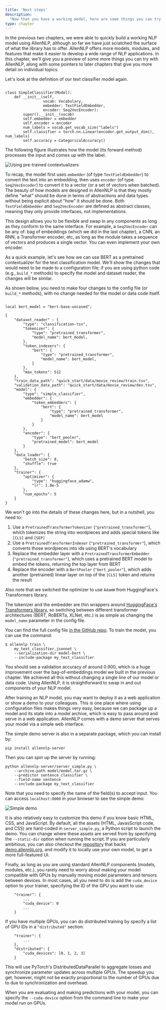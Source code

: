 ```yaml
---
title: 'Next steps'
description:
  "Now that you have a working model, here are some things you can try with AllenNLP!"
type: chapter
---
```


<textblock>

In the previous two chapters, we were able to quickly build a working NLP model using AllenNLP,
although so far we have just scratched the surface of what the library has to offer. AllenNLP offers
more models, modules, and features that make it easier to develop a wide range of NLP applications.
In this chapter, we'll give you a preview of some more things you can try with AllenNLP, along with
some pointers to later chapters that give you more detail on individual topics.

</textblock>

<exercise id="1" title="Switching to pre-trained contextualizers">

Let's look at the definition of our text classifier model again.

<pre class="language-python line-numbers"><code>
class SimpleClassifier(Model):
    def __init__(self,
                 vocab: Vocabulary,
                 embedder: TextFieldEmbedder,
                 encoder: Seq2VecEncoder):
        super().__init__(vocab)
        self.embedder = embedder
        self.encoder = encoder
        num_labels = vocab.get_vocab_size("labels")
        self.classifier = torch.nn.Linear(encoder.get_output_dim(), num_labels)
        self.accuracy = CategoricalAccuracy()
</code></pre>

The following figure illustrates how the model (its forward method) processes the input and comes up
with the label.

<img src="/part1/next-steps/pretrained-contextualizers.svg" alt="Using pre-trained contextualizers" />

To recap, the model first uses `embedder` (of type `TextFieldEmbedder`) to convert the text into an
embedding, then uses `encoder` (of type `Seq2VecEncoder`) to convert it to a vector (or a set of
vectors when batched). The beauty of how models are designed in AllenNLP is that they mostly define
"what" should be done in terms of abstractions and data types without being explicit about "how" it
should be done. Both `TextFieldEmbedder` and `Seq2VecEncoder` are defined as abstract classes,
meaning they only provide interfaces, not implementations.

This design allows you to be flexible and swap in any components as long as they conform to the same
interface. For example, a `Seq2VecEncoder` can be any of: bag of embeddings (which we did in the
last chapter), a CNN, an RNN, a Transformer encoder, etc, as long as the module takes a sequence of
vectors and produces a single vector. You can even implement your own encoder.

As a quick example, let's see how we can use BERT as a pretrained contextualizer for the text
classification model. We'll show the changes that would need to be made to a configuration file; if
you are using python code (e.g., `build_*` methods) to specify the model and dataset reader, the
changes will be similar.

As shown below, you need to make four changes to the config file (or `build_*` methods), with no
change needed for the model or data code itself.

<pre data-line="6-9,10-15,23-28,30-34" class="language-js line-numbers"><code>
local bert_model = "bert-base-uncased";

{
    "dataset_reader" : {
        "type": "classification-tsv",
        "tokenizer": {
            "type": "pretrained_transformer",
            "model_name": bert_model,
        },
        "token_indexers": {
            "bert": {
                "type": "pretrained_transformer",
                "model_name": bert_model,
            }
        },
        "max_tokens": 512
    },
    "train_data_path": "quick_start/data/movie_review/train.tsv",
    "validation_data_path": "quick_start/data/movie_review/dev.tsv",
    "model": {
        "type": "simple_classifier",
        "embedder": {
            "token_embedders": {
                "bert": {
                    "type": "pretrained_transformer",
                    "model_name": bert_model
                }
            }
        },
        "encoder": {
            "type": "bert_pooler",
            "pretrained_model": bert_model
        }
    },
    "data_loader": {
        "batch_size": 8,
        "shuffle": true
    },
    "trainer": {
        "optimizer": {
            "type": "huggingface_adamw",
            "lr": 1.0e-5
        },
        "num_epochs": 5
    }
}
</code></pre>

We won't go into the details of these changes here, but in a nutshell, you need to:

1. Use a `PretrainedTransformerTokenizer` (`"pretrained_transformer"`), which tokenizes the string
   into wordpieces and adds special tokens like `[CLS]` and `[SEP]`
2. Use a `PretrainedTransformerIndexer` (`"pretrained_transformer"`), which converts those
   wordpieces into ids using BERT's vocabulary
3. Replace the embedder layer with a `PretrainedTransformerEmbedder` (`"pretrained_transformer"`),
   which uses a pretrained BERT model to embed the tokens, returning the top layer from BERT
4. Replace the encoder with a `BertPooler` (`"bert_pooler"`), which adds another (pretrained) linear
   layer on top of the `[CLS]` token and returns the result

Also note that we switched the optimizer to use `AdamW` from HuggingFace's Transformers library.

The tokenizer and the embedder are thin wrappers around [HuggingFace's Transformers
library](https://github.com/huggingface/transformers), so switching between different transformer
architectures (BERT, RoBERTa, XLNet, etc.) is as simple as changing the `model_name` parameter in
the config file.

You can find the full config file [in the GitHub repo](https://github.com/allenai/allennlp-guide/tree/master/quick_start).
To train the model, you can use the command:

```
$ allennlp train \
    my_text_classifier.jsonnet \
    --serialization-dir model-bert \
    --include-package my_text_classifier
```

You should see a validation accuracy of around 0.900, which is a huge improvement over the
bag-of-embeddings model we built in the previous chapter. We achieved all this without changing a
single line of our model or data code. Using AllenNLP, it is straightforward to swap in and out
components of your NLP model.

</exercise>

<exercise id="2" title="Running a demo">

After training an NLP model, you may want to deploy it as a web application or show a demo to your
colleagues. This is one place where using configuration files makes things very easy, because we can
package up a model and its state into a model archive, which is easy to pass around and serve in a
web application. AllenNLP comes with a demo server that serves your model via a simple web
interface.

The simple demo server is also in a separate package, which you can install by:

```
pip install allennlp-server
```

Then you can spin up the server by running:

```
python allennlp-server/server_simple.py \
    --archive-path model/model.tar.gz \
    --predictor sentence_classifier \
    --field-name sentence
    --include-package my_text_classifier
```

Note that you need to specify the name of the field(s) to accept input. You can access
`localhost:8000` in your browser to see the simple demo:

<img src="/part1/next-steps/simple-demo.png" alt="Simple demo" />

It is also relatively easy to customize this demo if you know basic HTML, CSS, and JavaScript. By
default, all the assets (HTML, JavasScript code, and CSS) are hard-coded in `server_simple.py`, a
Python script to launch the demo. You can change where these assets are served from by specifying
the `--static-dir` option when running the script. If you are particularly ambitious, you can also
checkout the [repository](https://github.com/allenai/allennlp-demo) that backs
[demo.allennlp.org](https://demo.allennlp.org), and modify it to locally use your own model, to get
a more full-featured UI.

</exercise>

<exercise id="3" title="Using GPUs">

Finally, as long as you are using standard AllenNLP components (models, modules, etc.), you rarely
need to worry about making your model compatible with GPUs by manually moving model parameters and
tensors between devices. In most cases, all you need to do is add the `cuda_device` option to your
trainer, specifying the ID of the GPU you want to use:

```
    "trainer": {
        ...
        "cuda_device": 0
        ...
    }
```

If you have multiple GPUs, you can do distributed training by specify a list of GPU IDs in a
`"distributed"` section:

```
    "trainer": {
        ...
    },
    "distributed": {
        "cuda_devices": [0, 1, 2, 3]
    }
```

This will use PyTorch's DistributedDataParallel to aggregate losses and synchronize parameter
updates across multiple GPUs. The speedup you get, however, might not be exactly proportional to the
number of GPUs due to due to synchronization and overhead.

When you are evaluating and making predictions with your model, you can specify the `--cuda-device`
option from the command line to make your model run on GPUs.

</exercise>
